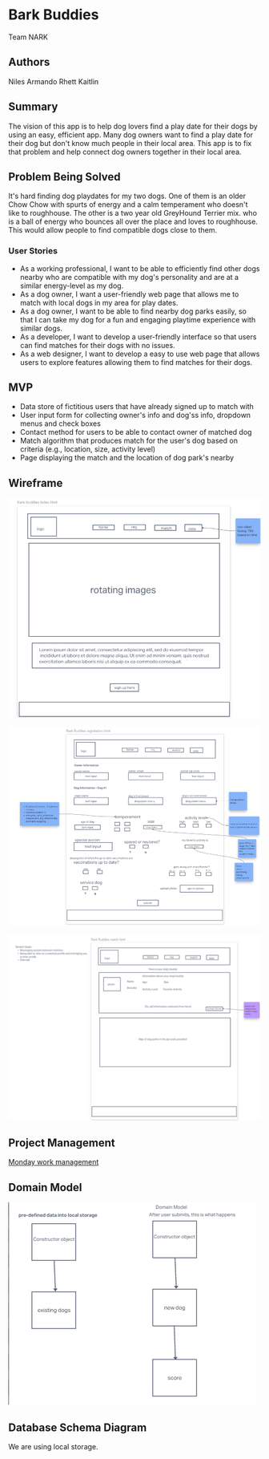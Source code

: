 # Bark Buddies

Team NARK

## Authors

Niles
Armando
Rhett
Kaitlin

## Summary

The vision of this app is to help dog lovers find a play date for their dogs by using an easy, efficient app. Many dog owners want to find a play date for their dog but don't know much people in their local area. This app is to fix that problem and help connect dog owners together in their local area.

## Problem Being Solved

It's hard finding dog playdates for my two dogs. One of them is an older Chow Chow with spurts of energy and a calm temperament who doesn't like to roughhouse. The other is a two year old GreyHound Terrier mix. who is a ball of energy who bounces all over the place and loves to roughhouse. This would allow people to find compatible dogs close to them.

### User Stories

- As a working professional, I want to be able to efficiently find other dogs nearby who are compatible with my dog's personality and are at a similar energy-level as my dog.
- As a dog owner, I want a user-friendly web page that allows me to match with local dogs in my area for play dates.
- As a dog owner, I want to be able to find nearby dog parks easily, so that I can take my dog for a fun and engaging playtime experience with similar dogs.
- As a developer, I want to develop a user-friendly interface so that users can find matches for their dogs with no issues.
- As a web designer, I want to develop a easy to use web page that allows users to explore features allowing them to find matches for their dogs.

## MVP

- Data store of fictitious users that have already signed up to match with
- User input form for collecting owner's info and dog'ss info, dropdown menus and check boxes
- Contact method for users to be able to contact owner of matched dog
- Match algorithm that produces match for the user's dog based on criteria (e.g., location, size, activity level)
- Page displaying the match and the location of dog park's nearby

## Wireframe

![Wireframe page 1](Images/wireframe1.png)

![Wireframe page 2](Images/wireframe2.png)

![Wireframe page 3](Images/wireframe3.png)

## Project Management

[Monday work management](https://dewandths-team.monday.com/boards/5486701399/pulses/5495125766)

## Domain Model

![Domain Model](Images/domainmodel.png)

## Database Schema Diagram

We are using local storage.
